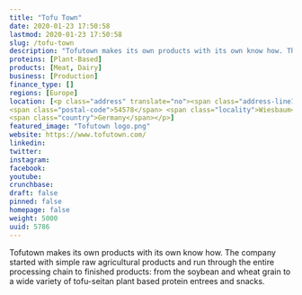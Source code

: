 ```yaml
---
title: "Tofu Town"
date: 2020-01-23 17:50:58
lastmod: 2020-01-23 17:50:58
slug: /tofu-town
description: "Tofutown makes its own products with its own know how. The company started with simple raw agricultural products and run through the entire processing chain to finished products: from the soybean and wheat grain to a wide variety of tofu-seitan plant based protein entrees and snacks."
proteins: [Plant-Based]
products: [Meat, Dairy]
business: [Production]
finance_type: []
regions: [Europe]
location: [<p class="address" translate="no"><span class="address-line1">Tofustraße</span><br>
<span class="postal-code">54578</span> <span class="locality">Wiesbaum</span><br>
<span class="country">Germany</span></p>]
featured_image: "Tofutown logo.png"
website: https://www.tofutown.com/
linkedin: 
twitter: 
instagram: 
facebook: 
youtube: 
crunchbase: 
draft: false
pinned: false
homepage: false
weight: 5000
uuid: 5786
---
```

Tofutown makes its own products with its own know how. The company started with simple raw agricultural products and run through the entire processing chain to finished products: from the soybean and wheat grain to a wide variety of tofu-seitan plant based protein entrees and snacks.
